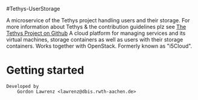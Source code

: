 #Tethys-UserStorage

A microservice of the Tethys project handling users and their storage.
For more information about Tethys & the contribution guidelines plz see [The Tethys Project on Github][tethys-github]
A cloud platform for managing services and its virtual machines, storage containers as well as users with their storage containers. Works together with OpenStack. Formerly known as "i5Cloud".


# Getting started


```
Developed by
    Gordon Lawrenz <lawrenz@dbis.rwth-aachen.de>
```

[tethys-github]: https://github.com/learning-layers/Tethys
